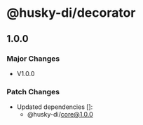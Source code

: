 # @husky-di/decorator

## 1.0.0

### Major Changes

- V1.0.0

### Patch Changes

- Updated dependencies []:
  - @husky-di/core@1.0.0
